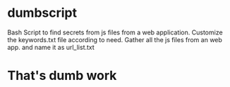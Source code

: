 # dumbscript
Bash Script to find secrets from js files from a web application.
Customize the keywords.txt file according to need.
Gather all the js files from an web app. and name it as url_list.txt
# That's dumb work

